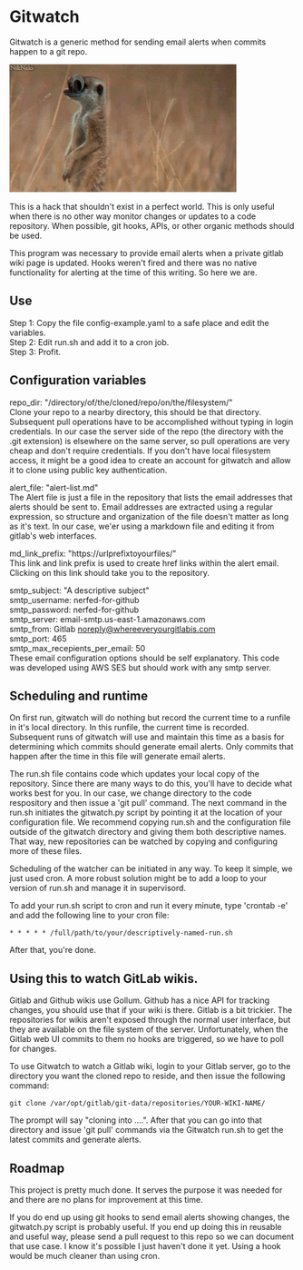 # Gitwatch
Gitwatch is a generic method for sending email alerts when commits happen to a git repo.

![Logo](https://raw.githubusercontent.com/datamachines/gitwatch/master/logo.gif)

This is a hack that shouldn't exist in a perfect world. This is only useful
when there is no other way monitor changes or updates to a code repository.
When possible, git hooks, APIs, or other organic methods should be used.

This program was necessary to provide email alerts when a private gitlab wiki
page is updated. Hooks weren't fired and there was no native functionality
for alerting at the time of this writing. So here we are.

## Use
Step 1: Copy the file config-example.yaml to a safe place and edit the variables.  
Step 2: Edit run.sh and add it to a cron job.   
Step 3: Profit.

## Configuration variables

repo_dir: "/directory/of/the/cloned/repo/on/the/filesystem/"  
Clone your repo to a nearby directory, this should be that directory.
Subsequent pull operations have to
be accomplished without typing in login credentials. In our case the server
side of the repo (the directory with the .git extension) is elsewhere on the
same server, so pull operations are very cheap and don't require credentials. If
you don't have local filesystem access, it might be a good idea to create an
account for gitwatch and allow it to clone using public key authentication.

alert_file: "alert-list.md"  
The Alert file is just a file in the repository that lists the email addresses
that alerts should be sent to. Email addresses are extracted using a regular
expression, so structure and organization of the file doesn't matter as long
as it's text. In our case, we'er using a markdown file and editing it from
gitlab's web interfaces.

md_link_prefix: "https://urlprefixtoyourfiles/"  
This link and link prefix is used to create href links within the alert email.
Clicking on this link should take you to the repository.

smtp_subject: "A descriptive subject"  
smtp_username: nerfed-for-github  
smtp_password: nerfed-for-github  
smtp_server: email-smtp.us-east-1.amazonaws.com  
smtp_from: Gitlab <noreply@whereeveryourgitlabis.com>  
smtp_port: 465  
smtp_max_recepients_per_email: 50  
These email configuration options should be self explanatory. This code was
developed using AWS SES but should work with any smtp server.

## Scheduling and runtime
On first run, gitwatch will do nothing but record the current time to a runfile
in it's local directory. In this runfile, the current time is recorded. Subsequent
runs of gitwatch will use and maintain this time as a basis for determining which
commits should generate email alerts. Only commits that happen after the time in this
file will generate email alerts.

The run.sh file contains code which updates your local copy of the repository.
Since there are many ways to do this, you'll have to decide what works best for you.
In our case, we change directory to the code respository and then issue a 'git pull'
command. The next command in the run.sh initiates the gitwatch.py script by pointing
it at the location of your configuration file. We recommend copying run.sh and the
configuration file outside of the gitwatch directory and giving them both descriptive
names. That way, new repositories can be watched by copying and configuring more of
these files.

Scheduling of the watcher can be initiated in any way. To keep it simple, we
just used cron. A more robust solution might be to add a loop to your version
of run.sh and manage it in supervisord.

To add your run.sh script to cron and run it every minute, type 'crontab -e' and
add the following line to your cron file:

    * * * * * /full/path/to/your/descriptively-named-run.sh

After that, you're done.

## Using this to watch GitLab wikis.
Gitlab and Github wikis use Gollum. Github has a nice API for tracking changes,
you should use that if your wiki is there. Gitlab is a bit trickier. The repositories
for wikis aren't exposed through the normal user interface, but they are available
on the file system of the server. Unfortunately, when the Gitlab web UI commits to them
no hooks are triggered, so we have to poll for changes.

To use Gitwatch to watch a Gitlab wiki, login
to your Gitlab server, go to the directory you want the cloned repo to reside,
and then issue the following command:

    git clone /var/opt/gitlab/git-data/repositories/YOUR-WIKI-NAME/

The prompt will say "cloning into ....". After that you can go into that directory
and issue 'git pull' commands via the Gitwatch run.sh to get the latest commits
and generate alerts.

## Roadmap
This project is pretty much done. It serves the purpose it was needed for and there
are no plans for improvement at this time.

If you do end up using git hooks to send email alerts showing changes, the gitwatch.py
script is probably useful. If you end up doing this in reusable and useful way, please
send a pull request to this repo so we can document that use case. I know it's possible
I just haven't done it yet. Using a hook would be much cleaner than using cron.
